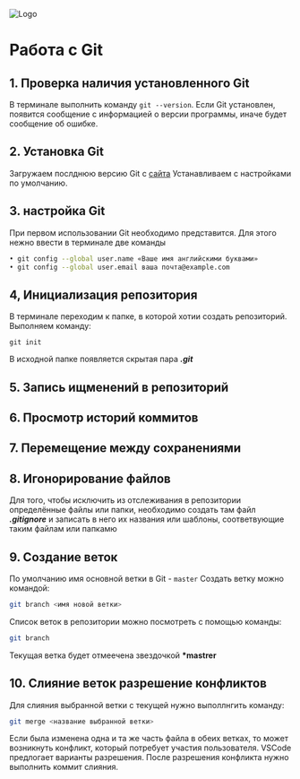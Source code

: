 ![Logo](Git-Logo-2Color.png)
# Работа с Git
## 1. Проверка наличия установленного Git
В терминале выполнить команду `git --version`. Если Git установлен, появится сообщение с информацией о версии программы, иначе будет сообщение об ошибке.

## 2. Установка Git
Загружаем послднюю версию Git с [сайта](https://git-scm.com/download) 
Устанавливаем с настройками по умолчанию.
## 3. настройка Git 
При первом использовании Git необходимо представится. Для этого нежно ввести в терминале две команды 
```Bash
• git config --global user.name «Ваше имя английскими буквами»
• git config --global user.email ваша почта@example.com
```

## 4, Инициализация репозитория
В терминале переходим к папке, в которой хотии создать репозиторий. Выполняем команду: 
```
git init
```
В исходной папке появляется скрытая пара ***.git***

## 5. Запись ищменений в репозиторий
## 6. Просмотр историй коммитов 
## 7. Перемещение между сохранениями


## 8. Игонорирование файлов
Для того, чтобы исключить из отслеживания в репозитории определённые файлы или папки, необходимо создать там файл ***.gitignore*** и записать в него их названия или шаблоны, соответвующие таким файлам или папкамю
 ## 9. Создание веток
 По умолчанию имя основной ветки в Git - `master`
 Создать ветку можно командой:
 ```Bash
 git branch <имя новой ветки>
 ```

 Список веток в репозитории можно посмотреть с помощью команды:
 ```Bash
 git branch
 ```
 Текущая ветка будет отмеечена звездочкой **\*mastrer**

  ## 10. Слияние веток разрешение конфликтов
  Для слияния выбранной ветки с текущей нужно выполлнгить команду:
  ```Bash
  git merge <название выбранной ветки>
  ```
  Если была изменена одна и та же часть файла в обеих ветках, то может возникнуть конфликт, который потребует участия пользователя.  VSCode предлогает варианты разрешения.
  После разрешения конфликта нужно выполнить коммит слияния.
  